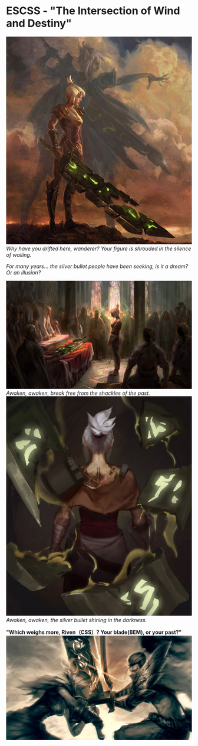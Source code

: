 # ESCSS - "The Intersection of Wind and Destiny"
![wanderer](./img/wanderer.png)
*Why have you drifted here, wanderer?*
*Your figure is shrouded in the silence of wailing.*

*For many years... the silver bullet people have been seeking, is it a dream? Or an illusion?*

![riven-repentance](./img/riven-repentance.png)
*Awaken, awaken, break free from the shackles of the past.*
![broken-blade](./img/broken-blade.png)
*Awaken, awaken, the silver bullet shining in the darkness.*

**"Which weighs more, Riven（CSS）? Your blade(BEM), or your past?"**
![riven-vs-yasuo](./img/riven-vs-yasuo.png)
